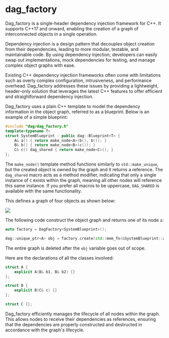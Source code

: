 # dag_factory
Dag_factory is a single-header dependency injection framework for C++. It supports C++17 and onward, enabling the creation of a graph of interconnected objects in a single operation.

Dependency injection is a design pattern that decouples object creation from their dependencies, leading to more modular, testable, and maintainable code. By using dependency injection, developers can easily swap out implementations, mock dependencies for testing, and manage complex object graphs with ease.

Existing C++ dependency injection frameworks often come with limitations such as overly complex configuration, intrusiveness, and performance overhead. Dag_factory addresses these issues by providing a lightweight, header-only solution that leverages the latest C++ features to offer efficient and straightforward dependency injection.

Dag_factory uses a plain C++ template to model the dependency information in the object graph, referred to as a blueprint. Below is an example of a simple blueprint:

```c++
#include "dag/dag_factory.h"
template<typename T>
struct SystemBlueprint : public dag::Blueprint<T> {
    A& a() { return make_node<A>(b(), b()); }
    B& b() { return make_node<B>(c()); }
    C& c() dag_shared { return make_node<C>(); }
};
```
The `make_node()` template method functions similarly to `std::make_unique`, but the created object is owned by the graph and it returns a reference. The `dag_shared` macro acts as a method modifier, indicating that only a single instance of `C` exists within the graph, meaning all other nodes will reference this same instance. If you prefer all macros to be uppercase, `DAG_SHARED` is available with the same functionality.


This defines a graph of four objects as shown below:

![](https://www.plantuml.com/plantuml/png/SoWkIImgAStDuSfFoafDBb5GIhHoL598B5P8X8ia6LevWOMIuWqHWaPmGIEuOBALCrWicOihKK5Nrmwa0y82AmFoG6oWD907PJcavgK0hGS0)


The following code construct the object graph and returns one of its node `a`:

```c++
auto factory = DagFactory<SystemBlueprint>();

dag::unique_ptr<A> obj = factory.create(std::mem_fn(&SystemBlueprint::a));
```

The entire graph is deleted after the `obj` variable goes out of scope.

Here are the declarations of all the classes involved:

```c++
struct A {
    explicit A(B& b1, B& b2) {}
};

struct B {
    explicit B(C& c) {}
};

struct C {};
```

Dag_factory efficiently manages the lifecycle of all nodes within the graph. This allows nodes to receive their dependencies as references, ensuring that the dependencies are properly constructed and destructed in accordance with the graph's lifecycle.






